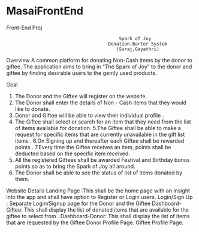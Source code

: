 # MasaiFrontEnd
Front-End Proj
 
                                              Spark of Joy
                                          Donation-Barter System
                                             (Suraj,Gayathri)

 
Overview
 A common platform for donating Non-Cash items by  the donor to giftee.
 The application aims to bring in “The Spark of Joy” to the donor and giftee
 by  finding desirable users to the gently used products.

Goal
1. The Donor and the Giftee will register on the website.
2. The Donor shall enter the details of Non - Cash items that they would like to donate.
3. Donor and Giftee will be able to view their individual profile .
4. The Giftee shall select or search for an item that they need from the list of items available for donation.
5.The Giftee shall be able to make a request for specific items that are currently unavailable in the gift list items .
6.On Signing up and thereafter each Giftee shall be rewarded points .
7.Every time the Giftee receives an item, points shall be deducted based on the specific item received.
8. All the registered Giftees shall be awarded Festival and Birthday bonus points so as  to bring the Spark of Joy all around.
9. The Donor shall be able to see the status of  list of items donated by them.

Website Details 
Landing Page :This shall be the home page with an insight into the app and shall have option to Register  or  Login users.
Login/Sign Up : Separate Login/Signup page for the Donor and the Giftee
Dashboard-Giftee: This shall display the list of donated items that are available for the giftee to select from .
Dashboard-Donor: This shall display the list of items that are requested by the Giftee 
Donor Profile Page.
Giftee Profile Page.
